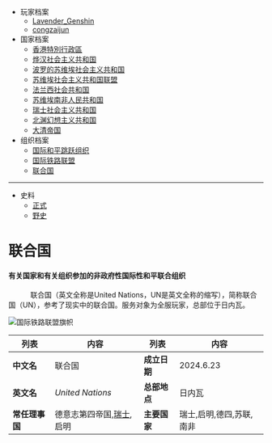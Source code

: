 - 玩家档案
  - [Lavender_Genshin](/档案馆/已归档/人物WIKI/Lavender_Genshin.md)
  - [congzaijun](/档案馆/已归档/人物WIKI/congzaijun.md) 
- 国家档案
  - [香港特別行政區](/档案馆/已归档/国家WIKI/香港特別行政區.md)
  - [烨汉社会主义共和国](/档案馆/已归档/国家WIKI/烨汉社会主义共和国.md)
  - [波罗的苏维埃社会主义共和国](/档案馆/已归档/国家WIKI/波罗的苏维埃社会主义共和国.md)
  - [苏维埃社会主义共和国联盟](/档案馆/已归档/国家WIKI/苏维埃社会主义共和国联盟.md)
  - [法兰西社会共和国](/档案馆/已归档/国家WIKI/法兰西社会共和国.md)
  - [苏维埃南非人民共和国](/档案馆/已归档/国家WIKI/苏维埃南非人民共和国.md)
  - [瑞士社会主义共和国](/档案馆/已归档/国家WIKI/瑞士社会主义共和国.md)
  - [北渊幻想主义共和国](/档案馆/已归档/国家WIKI/北渊幻想主义共和国.md)
  - [大清帝国](/档案馆/已归档/国家WIKI/大清帝国.md)
- 组织档案
  - [国际和平跳跃组织](/档案馆/已归档/同盟组织WIKI/国际和平跳跃组织.md)
  - [国际铁路联盟](/档案馆/已归档/同盟组织WIKI/国际铁路联盟.md)
  - [联合国](/档案馆/已归档/同盟组织WIKI/联合国.md)

---
- 史料
  - [正式](/档案馆/已归档/国家历史/正史.md)
  - [野史](/档案馆/已归档/国家历史/野史.md)

# 联合国<!-- {docsify-ignore-all} -->

#### 有关国家和有关组织参加的非政府性国际性和平联合组织
   <p>&nbsp;&nbsp;&nbsp;&nbsp;&nbsp;&nbsp;&nbsp;&nbsp;&nbsp;&nbsp;&nbsp;联合国（英文全称是United Nations，UN是英文全称的缩写），简称联合国（UN），参考了现实中的联合国。服务对象为全服玩家，总部位于日内瓦。</p>

 

   ![国际铁路联盟旗帜](https://img-cdn.yvmou.cn/pigo/202412161814059.jpeg)


| 列表           | 内容                                       | 列表         | 内容                     |
| -------------- | ------------------------------------------ | ------------ | ------------------------ |
| **中文名**     | 联合国                                     | **成立日期** | 2024.6.23                |
| **英文名**     | *United Nations*                           | **总部地点** | 日内瓦                   |
| **常任理事国** | 德意志第四帝国,[瑞士](/国家WIKI/瑞士),启明 | **主要国家** | 瑞士,启明,德四,苏联,南非 |